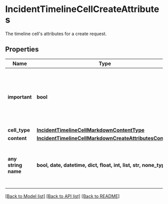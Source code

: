 # IncidentTimelineCellCreateAttributes

The timeline cell's attributes for a create request.
## Properties
Name | Type | Description | Notes
------------ | ------------- | ------------- | -------------
**important** | **bool** | A flag indicating whether the timeline cell is important and should be highlighted. | [optional]  if omitted the server will use the default value of False
**cell_type** | [**IncidentTimelineCellMarkdownContentType**](IncidentTimelineCellMarkdownContentType.md) |  | [optional] 
**content** | [**IncidentTimelineCellMarkdownCreateAttributesContent**](IncidentTimelineCellMarkdownCreateAttributesContent.md) |  | [optional] 
**any string name** | **bool, date, datetime, dict, float, int, list, str, none_type** | any string name can be used but the value must be the correct type | [optional]

[[Back to Model list]](README.md#documentation-for-models) [[Back to API list]](README.md#documentation-for-api-endpoints) [[Back to README]](README.md)


